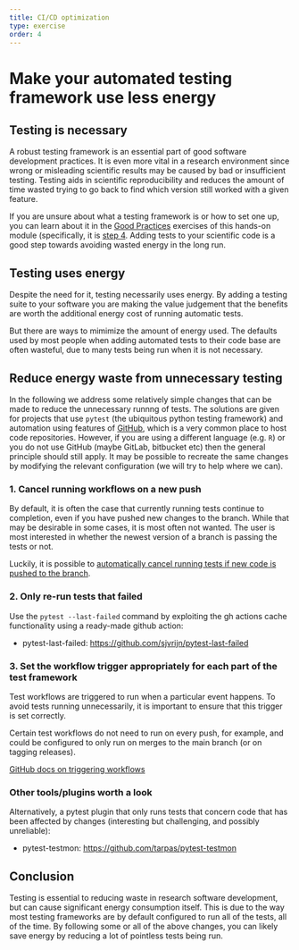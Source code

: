 ```yaml
---
title: CI/CD optimization
type: exercise
order: 4
---
```


# Make your automated testing framework use less energy

## Testing is necessary
A robust testing framework is an essential part of good software development practices. It is even more vital in a research environment since wrong or misleading scientific results may be caused by bad or insufficient testing. Testing aids in scientific reproducibility and reduces the amount of time wasted trying to go back to find which version still worked with a given feature.

If you are unsure about what a testing framework is or how to set one up, you can learn about it in the [Good Practices](exercises_good-practices) exercises of this hands-on module (specifically, it is [step 4](exercises_good-practices#_4-testing). Adding tests to your scientific code is a good step towards avoiding wasted energy in the long run.


## Testing uses energy
Despite the need for it, testing necessarily uses energy. By adding a testing suite to your software you are making the value judgement that the benefits are worth the additional energy cost of running automatic tests.

But there are ways to mimimize the amount of energy used.
The defaults used by most people when adding automated tests to their code base are often wasteful, due to many tests being run when it is not necessary.

## Reduce energy waste from unnecessary testing
In the following we address some relatively simple changes that can be made to reduce the unnecessary runnng of tests.
The solutions are given for projects that use `pytest` (the ubiquitous python testing framework) and automation using features of [GitHub](www.github.com), which is a very common place to host code repositories. However, if you are using a different language (e.g. `R`) or you do not use GitHub (maybe GitLab, bitbucket etc) then the general principle should still apply. It may be possible to recreate the same changes by modifying the relevant configuration (we will try to help where we can).

### 1. Cancel running workflows on a new push
By default, it is often the case that currently running tests continue to completion, even if you have pushed new changes to the branch. While that may be desirable in some cases, it is most often not wanted. The user is most interested in whether the newest version of a branch is passing the tests or not.

Luckily, it is possible to [automatically cancel running tests if new code is pushed to the branch](https://docs.github.com/en/enterprise-cloud@latest/actions/writing-workflows/choosing-what-your-workflow-does/control-the-concurrency-of-workflows-and-jobs#example-using-concurrency-and-the-default-behavior).

### 2. Only re-run tests that failed
Use the `pytest --last-failed` command by exploiting the gh actions cache functionality using a ready-made github action:
* pytest-last-failed: <https://github.com/sjvrijn/pytest-last-failed>

### 3. Set the workflow trigger appropriately for each part of the test framework
Test workflows are triggered to run when a particular event happens. To avoid tests running unnecessarily, it is important to ensure that this trigger is set correctly.

Certain test workflows do not need to run on every push, for example, and could be configured to only run on merges to the main branch (or on tagging releases).

[GitHub docs on triggering workflows](https://docs.github.com/en/actions/writing-workflows/choosing-when-your-workflow-runs/events-that-trigger-workflows)


### Other tools/plugins worth a look

Alternatively, a pytest plugin that only runs tests that concern code that has been affected by changes (interesting but challenging, and possibly unreliable):
* pytest-testmon: <https://github.com/tarpas/pytest-testmon>


## Conclusion
Testing is essential to reducing waste in research software development, but can cause significant energy consumption itself. This is due to the way most testing frameworks are by default configured to run all of the tests, all of the time. By following some or all of the above changes, you can likely save energy by reducing a lot of pointless tests being run.

